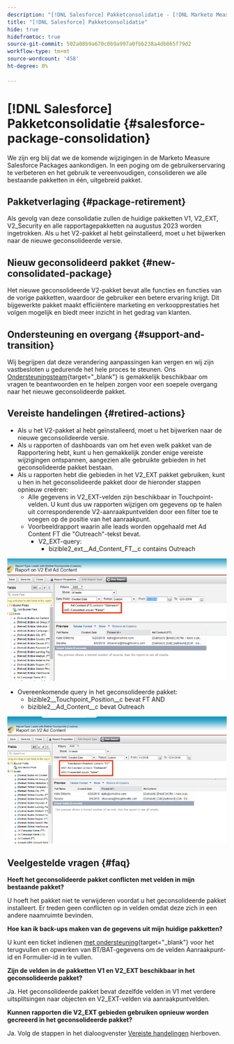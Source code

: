 ```yaml
---
description: "[!DNL Salesforce] Pakketconsolidatie - [!DNL Marketo Measure] - Productdocumentatie"
title: "[!DNL Salesforce] Pakketconsolidatie"
hide: true
hidefromtoc: true
source-git-commit: 502a08b9a670c0b9a997a0fbb238a4db865f79d2
workflow-type: tm+mt
source-wordcount: '458'
ht-degree: 0%

---
```


# [!DNL Salesforce] Pakketconsolidatie {#salesforce-package-consolidation}

We zijn erg blij dat we de komende wijzigingen in de Marketo Measure Salesforce Packages aankondigen. In een poging om de gebruikerservaring te verbeteren en het gebruik te vereenvoudigen, consolideren we alle bestaande pakketten in één, uitgebreid pakket.

## Pakketverlaging {#package-retirement}

Als gevolg van deze consolidatie zullen de huidige pakketten V1, V2_EXT, V2_Security en alle rapportagepakketten na augustus 2023 worden ingetrokken. Als u het V2-pakket al hebt geïnstalleerd, moet u het bijwerken naar de nieuwe geconsolideerde versie.

## Nieuw geconsolideerd pakket {#new-consolidated-package}

Het nieuwe geconsolideerde V2-pakket bevat alle functies en functies van de vorige pakketten, waardoor de gebruiker een betere ervaring krijgt. Dit bijgewerkte pakket maakt efficiëntere marketing en verkoopprestaties het volgen mogelijk en biedt meer inzicht in het gedrag van klanten.

## Ondersteuning en overgang {#support-and-transition}

Wij begrijpen dat deze verandering aanpassingen kan vergen en wij zijn vastbesloten u gedurende het hele proces te steunen. Ons [Ondersteuningsteam](https://nation.marketo.com/t5/support/ct-p/Support){target="_blank"} is gemakkelijk beschikbaar om vragen te beantwoorden en te helpen zorgen voor een soepele overgang naar het nieuwe geconsolideerde pakket.

## Vereiste handelingen {#retired-actions}

* Als u het V2-pakket al hebt geïnstalleerd, moet u het bijwerken naar de nieuwe geconsolideerde versie.
* Als u rapporten of dashboards van om het even welk pakket van de Rapportering hebt, kunt u hen gemakkelijk zonder enige vereiste wijzigingen ontspannen, aangezien alle gebruikte gebieden in het geconsolideerde pakket bestaan.
* Als u rapporten hebt die gebieden in het V2_EXT pakket gebruiken, kunt u hen in het geconsolideerde pakket door de hieronder stappen opnieuw creëren:
   * Alle gegevens in V2_EXT-velden zijn beschikbaar in Touchpoint-velden. U kunt dus uw rapporten wijzigen om gegevens op te halen uit corresponderende V2-aanraakpuntvelden door een filter toe te voegen op de positie van het aanraakpunt.
   * Voorbeeldrapport waarin alle leads worden opgehaald met Ad Content FT die &quot;Outreach&quot;-tekst bevat.
      * V2_EXT-query:
         * bizible2_ext__Ad_Content_FT__c contains Outreach

![](assets/salesforce-package-consolidation-1.png)

* Overeenkomende query in het geconsolideerde pakket:
   * bizible2__Touchpoint_Position__c bevat FT AND
   * bizible2__Ad_Content__c bevat Outreach

![](assets/salesforce-package-consolidation-2.png)

## Veelgestelde vragen {#faq}

**Heeft het geconsolideerde pakket conflicten met velden in mijn bestaande pakket?**

U hoeft het pakket niet te verwijderen voordat u het geconsolideerde pakket installeert. Er treden geen conflicten op in velden omdat deze zich in een andere naamruimte bevinden.

**Hoe kan ik back-ups maken van de gegevens uit mijn huidige pakketten?**

U kunt een ticket indienen [met ondersteuning](https://nation.marketo.com/t5/support/ct-p/Support){target="_blank"} voor het terugvullen en opwerken van BT/BAT-gegevens om de velden Aanraakpunt-id en Formulier-id in te vullen.

**Zijn de velden in de pakketten V1 en V2_EXT beschikbaar in het geconsolideerde pakket?**

Ja. Het geconsolideerde pakket bevat dezelfde velden in V1 met verdere uitsplitsingen naar objecten en V2_EXT-velden via aanraakpuntvelden.

**Kunnen rapporten die V2_EXT gebieden gebruiken opnieuw worden gecreeerd in het geconsolideerde pakket?**

Ja. Volg de stappen in het dialoogvenster [Vereiste handelingen](#retired-actions) hierboven.
